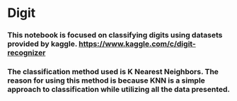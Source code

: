 # Digit

### This notebook is focused on classifying digits using datasets provided by kaggle. https://www.kaggle.com/c/digit-recognizer
### The classification method used is K Nearest Neighbors. The reason for using this method is because KNN is a simple approach to classification while utilizing all the data presented. 

